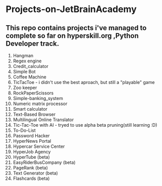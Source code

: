 # Projects-on-JetBrainAcademy
## This repo contains projects i've managed to complete so far on hyperskill.org ,Python Developer track.
1. Hangman
2. Regex engine
3. Credit_calculator
4. Simple Bot
5. Coffee Machine
6. TicTacToe - i didn't use the best aproach, but still a "playable" game 
7. Zoo keeper
8. RockPaperScissors
9. Simple-banking_system
10. Numeric matrix processor 
11. Smart calculator
12. Text-Based Browser
13. Multilingual Online Translator
14. Tic-Tac-Toe with AI - tryed to use alpha beta pruning(still learning :D)
15. To-Do-List
16. Password Hacker
17. HyperNews Portal
18. Hypercar Service Center
19. HyperJob Agency
20. HyperTube (beta)
21. EasyRiderBusCompany (beta)
22. PageRank (beta)
23. Text Generator (beta)
24. Flashcards (beta)
